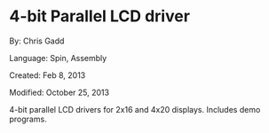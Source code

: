 # 4-bit Parallel LCD driver

By: Chris Gadd

Language: Spin, Assembly

Created: Feb 8, 2013

Modified: October 25, 2013

4-bit parallel LCD drivers for 2x16 and 4x20 displays.  Includes demo programs.
